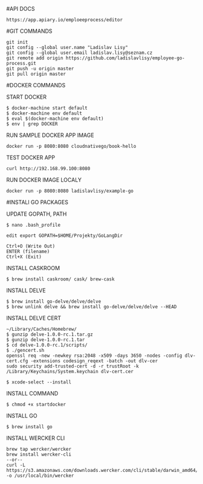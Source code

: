 #API DOCS

```shell
https://app.apiary.io/emploeeprocess/editor
```

#GIT COMMANDS

```shell
git init
git config --global user.name "Ladislav Lisy"
git config --global user.email ladislav.lisy@seznam.cz
git remote add origin https://github.com/ladislavlisy/employee-go-process.git
git push -u origin master
git pull origin master
```
#DOCKER COMMANDS

START DOCKER

```shell
$ docker-machine start default
$ docker-machine env default
$ eval $(docker-machine env default)
$ env | grep DOCKER
```

RUN SAMPLE DOCKER APP IMAGE
```shell
docker run -p 8080:8080 cloudnativego/book-hello
```

TEST DOCKER APP
```shell
curl http://192.168.99.100:8080 
```

RUN DOCKER IMAGE LOCALY
```shell
docker run -p 8080:8080 ladislavlisy/example-go
```

#INSTALl GO PACKAGES

UPDATE GOPATH, PATH

```shell
$ nano .bash_profile
```

```nano
edit export GOPATH=$HOME/Projekty/GoLangDir

Ctrl+O (Write Out)
ENTER (filename)
Ctrl+X (Exit)
```

INSTALL CASKROOM

```shell
$ brew install caskroom/ cask/ brew-cask
```
INSTALL DELVE

```shell
$ brew install go-delve/delve/delve
$ brew unlink delve && brew install go-delve/delve/delve --HEAD
```

INSTALL DELVE CERT

```shell
~/Library/Caches/Homebrew/
$ gunzip delve-1.0.0-rc.1.tar.gz
$ gunzip delve-1.0.0-rc.1.tar
$ cd delve-1.0.0-rc.1/scripts/
$ ./gencert.sh
openssl req -new -newkey rsa:2048 -x509 -days 3650 -nodes -config dlv-cert.cfg -extensions codesign_reqext -batch -out dlv-cer
sudo security add-trusted-cert -d -r trustRoot -k /Library/Keychains/System.keychain dlv-cert.cer
```

```shell
$ xcode-select --install
```

INSTALL COMMAND

```shell
$ chmod +x startdocker
```

INSTALL GO

```shell
$ brew install go
```

INSTALL WERCKER CLI
```shell
brew tap wercker/wercker
brew install wercker-cli
--or--
curl -L https://s3.amazonaws.com/downloads.wercker.com/cli/stable/darwin_amd64/wercker -o /usr/local/bin/wercker
```


